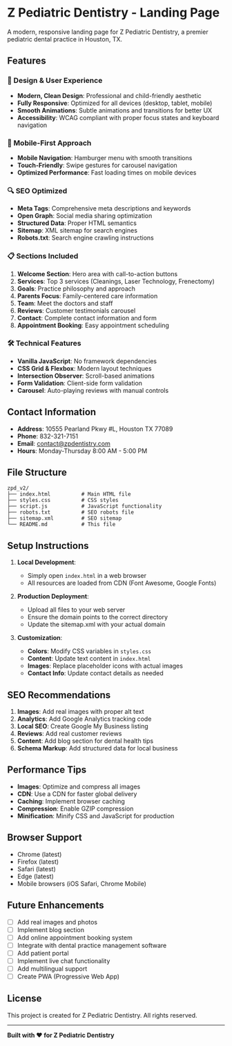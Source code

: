 # Z Pediatric Dentistry - Landing Page

A modern, responsive landing page for Z Pediatric Dentistry, a premier pediatric dental practice in Houston, TX.

## Features

### 🎨 Design & User Experience
- **Modern, Clean Design**: Professional and child-friendly aesthetic
- **Fully Responsive**: Optimized for all devices (desktop, tablet, mobile)
- **Smooth Animations**: Subtle animations and transitions for better UX
- **Accessibility**: WCAG compliant with proper focus states and keyboard navigation

### 📱 Mobile-First Approach
- **Mobile Navigation**: Hamburger menu with smooth transitions
- **Touch-Friendly**: Swipe gestures for carousel navigation
- **Optimized Performance**: Fast loading times on mobile devices

### 🔍 SEO Optimized
- **Meta Tags**: Comprehensive meta descriptions and keywords
- **Open Graph**: Social media sharing optimization
- **Structured Data**: Proper HTML semantics
- **Sitemap**: XML sitemap for search engines
- **Robots.txt**: Search engine crawling instructions

### 📋 Sections Included
1. **Welcome Section**: Hero area with call-to-action buttons
2. **Services**: Top 3 services (Cleanings, Laser Technology, Frenectomy)
3. **Goals**: Practice philosophy and approach
4. **Parents Focus**: Family-centered care information
5. **Team**: Meet the doctors and staff
6. **Reviews**: Customer testimonials carousel
7. **Contact**: Complete contact information and form
8. **Appointment Booking**: Easy appointment scheduling

### 🛠 Technical Features
- **Vanilla JavaScript**: No framework dependencies
- **CSS Grid & Flexbox**: Modern layout techniques
- **Intersection Observer**: Scroll-based animations
- **Form Validation**: Client-side form validation
- **Carousel**: Auto-playing reviews with manual controls

## Contact Information

- **Address**: 10555 Pearland Pkwy #L, Houston TX 77089
- **Phone**: 832-321-7151
- **Email**: contact@zpdentistry.com
- **Hours**: Monday-Thursday 8:00 AM - 5:00 PM

## File Structure

```
zpd_v2/
├── index.html          # Main HTML file
├── styles.css          # CSS styles
├── script.js           # JavaScript functionality
├── robots.txt          # SEO robots file
├── sitemap.xml         # SEO sitemap
└── README.md           # This file
```

## Setup Instructions

1. **Local Development**:
   - Simply open `index.html` in a web browser
   - All resources are loaded from CDN (Font Awesome, Google Fonts)

2. **Production Deployment**:
   - Upload all files to your web server
   - Ensure the domain points to the correct directory
   - Update the sitemap.xml with your actual domain

3. **Customization**:
   - **Colors**: Modify CSS variables in `styles.css`
   - **Content**: Update text content in `index.html`
   - **Images**: Replace placeholder icons with actual images
   - **Contact Info**: Update contact details as needed

## SEO Recommendations

1. **Images**: Add real images with proper alt text
2. **Analytics**: Add Google Analytics tracking code
3. **Local SEO**: Create Google My Business listing
4. **Reviews**: Add real customer reviews
5. **Content**: Add blog section for dental health tips
6. **Schema Markup**: Add structured data for local business

## Performance Tips

- **Images**: Optimize and compress all images
- **CDN**: Use a CDN for faster global delivery
- **Caching**: Implement browser caching
- **Compression**: Enable GZIP compression
- **Minification**: Minify CSS and JavaScript for production

## Browser Support

- Chrome (latest)
- Firefox (latest)
- Safari (latest)
- Edge (latest)
- Mobile browsers (iOS Safari, Chrome Mobile)

## Future Enhancements

- [ ] Add real images and photos
- [ ] Implement blog section
- [ ] Add online appointment booking system
- [ ] Integrate with dental practice management software
- [ ] Add patient portal
- [ ] Implement live chat functionality
- [ ] Add multilingual support
- [ ] Create PWA (Progressive Web App)

## License

This project is created for Z Pediatric Dentistry. All rights reserved.

---

**Built with ❤️ for Z Pediatric Dentistry**